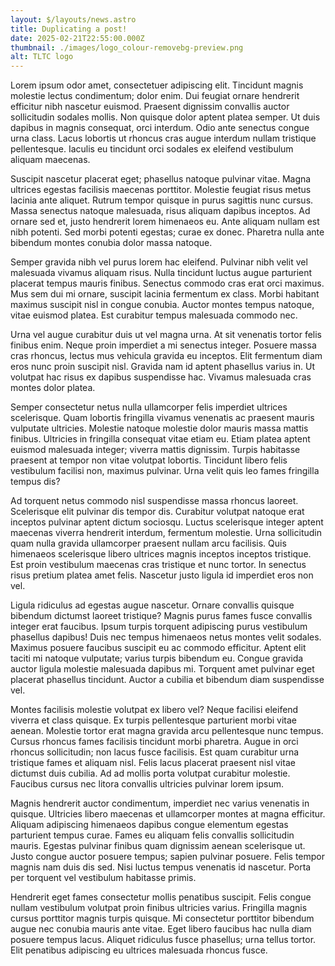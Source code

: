 ```yaml
---
layout: $/layouts/news.astro
title: Duplicating a post!
date: 2025-02-21T22:55:00.000Z
thumbnail: ./images/logo_colour-removebg-preview.png
alt: TLTC logo
---
```

Lorem ipsum odor amet, consectetuer adipiscing elit. Tincidunt magnis molestie lectus condimentum; dolor enim. Dui feugiat ornare hendrerit efficitur nibh nascetur euismod. Praesent dignissim convallis auctor sollicitudin sodales mollis. Non quisque dolor aptent platea semper. Ut duis dapibus in magnis consequat, orci interdum. Odio ante senectus congue urna class. Lacus lobortis ut rhoncus cras augue interdum nullam tristique pellentesque. Iaculis eu tincidunt orci sodales ex eleifend vestibulum aliquam maecenas.



Suscipit nascetur placerat eget; phasellus natoque pulvinar vitae. Magna ultrices egestas facilisis maecenas porttitor. Molestie feugiat risus metus lacinia ante aliquet. Rutrum tempor quisque in purus sagittis nunc cursus. Massa senectus natoque malesuada, risus aliquam dapibus inceptos. Ad ornare sed et, justo hendrerit lorem himenaeos eu. Ante aliquam nullam est nibh potenti. Sed morbi potenti egestas; curae ex donec. Pharetra nulla ante bibendum montes conubia dolor massa natoque.



Semper gravida nibh vel purus lorem hac eleifend. Pulvinar nibh velit vel malesuada vivamus aliquam risus. Nulla tincidunt luctus augue parturient placerat tempus mauris finibus. Senectus commodo cras erat orci maximus. Mus sem dui mi ornare, suscipit lacinia fermentum ex class. Morbi habitant maximus suscipit nisl in congue conubia. Auctor montes tempus natoque, vitae euismod platea. Est curabitur tempus malesuada commodo nec.



Urna vel augue curabitur duis ut vel magna urna. At sit venenatis tortor felis finibus enim. Neque proin imperdiet a mi senectus integer. Posuere massa cras rhoncus, lectus mus vehicula gravida eu inceptos. Elit fermentum diam eros nunc proin suscipit nisl. Gravida nam id aptent phasellus varius in. Ut volutpat hac risus ex dapibus suspendisse hac. Vivamus malesuada cras montes dolor platea.



Semper consectetur netus nulla ullamcorper felis imperdiet ultrices scelerisque. Quam lobortis fringilla vivamus venenatis ac praesent mauris vulputate ultricies. Molestie natoque molestie dolor mauris massa mattis finibus. Ultricies in fringilla consequat vitae etiam eu. Etiam platea aptent euismod malesuada integer; viverra mattis dignissim. Turpis habitasse praesent at tempor non vitae volutpat lobortis. Tincidunt libero felis vestibulum facilisi non, maximus pulvinar. Urna velit quis leo fames fringilla tempus dis?



Ad torquent netus commodo nisl suspendisse massa rhoncus laoreet. Scelerisque elit pulvinar dis tempor dis. Curabitur volutpat natoque erat inceptos pulvinar aptent dictum sociosqu. Luctus scelerisque integer aptent maecenas viverra hendrerit interdum, fermentum molestie. Urna sollicitudin quam nulla gravida ullamcorper praesent nullam arcu facilisis. Quis himenaeos scelerisque libero ultrices magnis inceptos inceptos tristique. Est proin vestibulum maecenas cras tristique et nunc tortor. In senectus risus pretium platea amet felis. Nascetur justo ligula id imperdiet eros non vel.



Ligula ridiculus ad egestas augue nascetur. Ornare convallis quisque bibendum dictumst laoreet tristique? Magnis purus fames fusce convallis integer erat faucibus. Ipsum turpis torquent adipiscing purus vestibulum phasellus dapibus! Duis nec tempus himenaeos netus montes velit sodales. Maximus posuere faucibus suscipit eu ac commodo efficitur. Aptent elit taciti mi natoque vulputate; varius turpis bibendum eu. Congue gravida auctor ligula molestie malesuada dapibus mi. Torquent amet pulvinar eget placerat phasellus tincidunt. Auctor a cubilia et bibendum diam suspendisse vel.



Montes facilisis molestie volutpat ex libero vel? Neque facilisi eleifend viverra et class quisque. Ex turpis pellentesque parturient morbi vitae aenean. Molestie tortor erat magna gravida arcu pellentesque nunc tempus. Cursus rhoncus fames facilisis tincidunt morbi pharetra. Augue in orci rhoncus sollicitudin; non lacus fusce facilisis. Est quam curabitur urna tristique fames et aliquam nisl. Felis lacus placerat praesent nisl vitae dictumst duis cubilia. Ad ad mollis porta volutpat curabitur molestie. Faucibus cursus nec litora convallis ultricies pulvinar lorem ipsum.



Magnis hendrerit auctor condimentum, imperdiet nec varius venenatis in quisque. Ultricies libero maecenas et ullamcorper montes at magna efficitur. Aliquam adipiscing himenaeos dapibus congue elementum egestas parturient tempus curae. Fames eu aliquam felis convallis sollicitudin mauris. Egestas pulvinar finibus quam dignissim aenean scelerisque ut. Justo congue auctor posuere tempus; sapien pulvinar posuere. Felis tempor magnis nam duis dis sed. Nisi luctus tempus venenatis id nascetur. Porta per torquent vel vestibulum habitasse primis.



Hendrerit eget fames consectetur mollis penatibus suscipit. Felis congue nullam vestibulum volutpat proin finibus ultricies varius. Fringilla magnis cursus porttitor magnis turpis quisque. Mi consectetur porttitor bibendum augue nec conubia mauris ante vitae. Eget libero faucibus hac nulla diam posuere tempus lacus. Aliquet ridiculus fusce phasellus; urna tellus tortor. Elit penatibus adipiscing eu ultrices malesuada rhoncus fusce.
